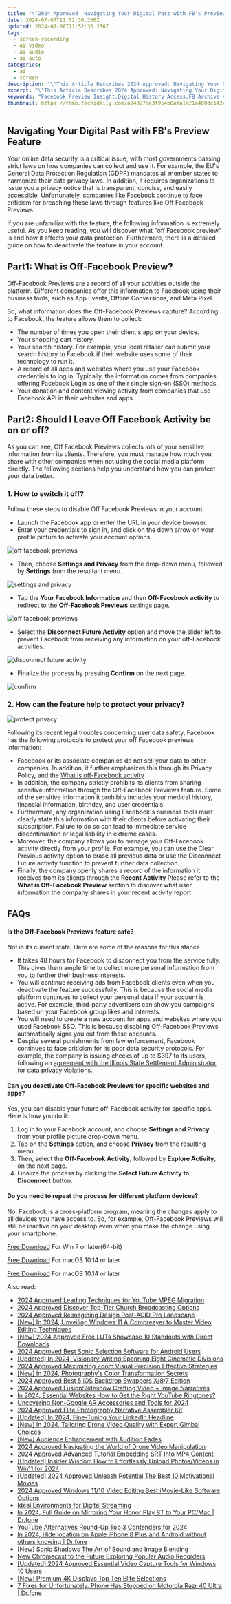 ```yaml
---
title: "\"2024 Approved  Navigating Your Digital Past with FB's Preview Feature\""
date: 2024-07-07T11:52:36.236Z
updated: 2024-07-08T11:52:36.236Z
tags: 
  - screen-recording
  - ai video
  - ai audio
  - ai auto
categories: 
  - ai
  - screen
description: "\"This Article Describes 2024 Approved: Navigating Your Digital Past with FB's Preview Feature\""
excerpt: "\"This Article Describes 2024 Approved: Navigating Your Digital Past with FB's Preview Feature\""
keywords: "Facebook Preview Insight,Digital History Access,FB Archive Viewing,Online Memory Exploration,Previewed Timeline Content,FB Past Navigation,Digital Past Retrieval,Facebook Archive Viewing,Digital Timeline Access,FB Past Insights,Online History Explore,Previewed Page Content,FB Memory Navigation,Digital Record Retrieval"
thumbnail: https://thmb.techidaily.com/a24327de3f954b0afa1a21a400dc142c840e7eb4a1e199fa6e8f6bfec8524954.jpg
---
```


## Navigating Your Digital Past with FB's Preview Feature

Your online data security is a critical issue, with most governments passing strict laws on how companies can collect and use it. For example, the EU's General Data Protection Regulation (GDPR) mandates all member states to harmonize their data privacy laws. In addition, it requires organizations to issue you a privacy notice that is transparent, concise, and easily accessible. Unfortunately, companies like Facebook continue to face criticism for breaching these laws through features like Off Facebook Previews.

If you are unfamiliar with the feature, the following information is extremely useful. As you keep reading, you will discover what "off Facebook preview" is and how it affects your data protection. Furthermore, there is a detailed guide on how to deactivate the feature in your account.

## Part1: What is Off-Facebook Preview?

Off-Facebook Previews are a record of all your activities outside the platform. Different companies offer this information to Facebook using their business tools, such as App Events, Offline Conversions, and Meta Pixel.

So, what information does the Off-Facebook Previews capture? According to Facebook, the feature allows them to collect:

* The number of times you open their client's app on your device.
* Your shopping cart history.
* Your search history. For example, your local retailer can submit your search history to Facebook if their website uses some of their technology to run it.
* A record of all apps and websites where you use your Facebook credentials to log in. Typically, the information comes from companies offering Facebook Login as one of their single sign-on (SSO) methods.
* Your donation and content viewing activity from companies that use Facebook API in their websites and apps.

## Part2: Should I Leave Off Facebook Activity be on or off?

As you can see, Off Facebook Previews collects lots of your sensitive information from its clients. Therefore, you must manage how much you share with other companies when not using the social media platform directly. The following sections help you understand how you can protect your data better.

### 1\. How to switch it off?

Follow these steps to disable Off Facebook Previews in your account.

* Launch the Facebook app or enter the URL in your device browser.
* Enter your credentials to sign in, and click on the down arrow on your profile picture to activate your account options.

![off facebook previews](https://images.wondershare.com/filmora/article-images/2022/09/off-facebook-previews-1.jpg)

* Then, choose **Settings and Privacy** from the drop-down menu, followed by **Settings** from the resultant menu.

![settings and privacy](https://images.wondershare.com/filmora/article-images/2022/09/off-facebook-previews-2.jpg)

* Tap the **Your Facebook Information** and then **Off-Facebook activity** to redirect to the **Off-Facebook Previews** settings page.

![off facebook previews](https://images.wondershare.com/filmora/article-images/2022/09/off-facebook-previews-3.jpg)

* Select the **Disconnect Future Activity** option and move the slider left to prevent Facebook from receiving any information on your off-Facebook activities.

![disconnect future activity](https://images.wondershare.com/filmora/article-images/2022/09/off-facebook-previews-4.jpg)

* Finalize the process by pressing **Confirm** on the next page.

![confirm](https://images.wondershare.com/filmora/article-images/2022/09/off-facebook-previews-5.jpg)

### 2\. How can the feature help to protect your privacy?

![protect privacy](https://images.wondershare.com/filmora/article-images/2022/09/off-facebook-previews-6.jpg)

Following its recent legal troubles concerning user data safety, Facebook has the following protocols to protect your off Facebook previews information:

* Facebook or its associate companies do not sell your data to other companies. In addition, it further emphasizes this through its Privacy Policy, and the [What is off-Facebook activity](https://www.facebook.com/off%5Ffacebook%5Factivity)
* In addition, the company strictly prohibits its clients from sharing sensitive information through the Off-Facebook Previews feature. Some of the sensitive information it prohibits includes your medical history, financial information, birthday, and user credentials.
* Furthermore, any organization using Facebook's business tools must clearly state this information with their clients before activating their subscription. Failure to do so can lead to immediate service discontinuation or legal liability in extreme cases.
* Moreover, the company allows you to manage your Off-Facebook activity directly from your profile. For example, you can use the Clear Previous activity option to erase all previous data or use the Disconnect Future activity function to prevent further data collection.
* Finally, the company openly shares a record of the information it receives from its clients through the **Recent Activity** Please refer to the **What is Off-Facebook Preview** section to discover what user information the company shares in your recent activity report.

## FAQs

#### Is the Off-Facebook Previews feature safe?

Not in its current state. Here are some of the reasons for this stance.

* It takes 48 hours for Facebook to disconnect you from the service fully. This gives them ample time to collect more personal information from you to further their business interests.
* You will continue receiving ads from Facebook clients even when you deactivate the feature successfully. This is because the social media platform continues to collect your personal data if your account is active. For example, third-party advertisers can show you campaigns based on your Facebook group likes and interests.
* You will need to create a new account for apps and websites where you used Facebook SSO. This is because disabling Off-Facebook Previews automatically signs you out from these accounts.
* Despite several punishments from law enforcement, Facebook continues to face criticism for its poor data security protocols. For example, the company is issuing checks of up to $397 to its users, following an [agreement with the Illinois State Settlement Administrator for data privacy violations.](https://www.nbcchicago.com/news/local/did-you-receive-a-illinois-facebook-settlement-check-in-the-mail-heres-why-and-what-to-know-about-it/2839499/)

#### Can you deactivate Off-Facebook Previews for specific websites and apps?

Yes, you can disable your future off-Facebook activity for specific apps. Here is how you do it:

1. Log in to your Facebook account, and choose **Settings and Privacy** from your profile picture drop-down menu.
2. Tap on the **Settings** option, and choose **Privacy** from the resulting menu.
3. Then, select the **Off-Facebook Activity**, followed by **Explore Activity**, on the next page.
4. Finalize the process by clicking the **Select Future Activity to Disconnect** button.

#### Do you need to repeat the process for different platform devices?

No. Facebook is a cross-platform program, meaning the changes apply to all devices you have access to. So, for example, Off-Facebook Previews will still be inactive on your desktop even when you make the change using your smartphone.

[Free Download](https://tools.techidaily.com/wondershare/filmora/download/) For Win 7 or later(64-bit)

[Free Download](https://tools.techidaily.com/wondershare/filmora/download/) For macOS 10.14 or later

[Free Download](https://tools.techidaily.com/wondershare/filmora/download/) For macOS 10.14 or later

<ins class="adsbygoogle"
     style="display:block"
     data-ad-format="autorelaxed"
     data-ad-client="ca-pub-7571918770474297"
     data-ad-slot="1223367746"></ins>

<ins class="adsbygoogle"
     style="display:block"
     data-ad-format="autorelaxed"
     data-ad-client="ca-pub-7571918770474297"
     data-ad-slot="1223367746"></ins>



<ins class="adsbygoogle"
     style="display:block"
     data-ad-client="ca-pub-7571918770474297"
     data-ad-slot="8358498916"
     data-ad-format="auto"
     data-full-width-responsive="true"></ins>


<span class="atpl-alsoreadstyle">Also read:</span>
<div><ul>
<li><a href="https://fox-friendly.techidaily.com/2024-approved-leading-techniques-for-youtube-mpeg-migration/"><u>2024 Approved  Leading Techniques for YouTube MPEG Migration</u></a></li>
<li><a href="https://fox-friendly.techidaily.com/2024-approved-discover-top-tier-church-broadcasting-options/"><u>2024 Approved  Discover Top-Tier Church Broadcasting Options</u></a></li>
<li><a href="https://fox-friendly.techidaily.com/2024-approved-reimagining-design-post-acid-pro-landscape/"><u>2024 Approved  Reimagining Design  Post-ACID Pro Landscape</u></a></li>
<li><a href="https://fox-friendly.techidaily.com/new-in-2024-unveiling-windows-11-a-compreayer-to-master-video-editing-techniques/"><u>[New] In 2024, Unveiling Windows 11  A Compreayer to Master Video Editing Techniques</u></a></li>
<li><a href="https://fox-friendly.techidaily.com/new-2024-approved-free-luts-showcase-10-standouts-with-direct-downloads/"><u>[New] 2024 Approved  Free LUTs Showcase  10 Standouts with Direct Downloads</u></a></li>
<li><a href="https://fox-friendly.techidaily.com/2024-approved-best-sonic-selection-software-for-android-users/"><u>2024 Approved  Best Sonic Selection Software for Android Users</u></a></li>
<li><a href="https://fox-friendly.techidaily.com/updated-in-2024-visionary-writing-spanning-eight-cinematic-divisions/"><u>[Updated] In 2024, Visionary Writing Spanning Eight Cinematic Divisions</u></a></li>
<li><a href="https://fox-friendly.techidaily.com/2024-approved-maximizing-zoom-visual-precision-effective-strategies/"><u>2024 Approved  Maximizing Zoom Visual Precision  Effective Strategies</u></a></li>
<li><a href="https://fox-friendly.techidaily.com/new-in-2024-photographys-color-transformation-secrets/"><u>[New] In 2024, Photography's Color Transformation Secrets</u></a></li>
<li><a href="https://fox-friendly.techidaily.com/2024-approved-best-5-ios-backdrop-swappers-x87-edition/"><u>2024 Approved  Best 5 iOS Backdrop Swappers  X/8/7 Edition</u></a></li>
<li><a href="https://fox-friendly.techidaily.com/2024-approved-fusionslideshow-crafting-video-plus-image-narratives/"><u>2024 Approved  FusionSlideshow  Crafting Video + Image Narratives</u></a></li>
<li><a href="https://fox-friendly.techidaily.com/in-2024-essential-websites-how-to-get-the-right-youtube-ringtones/"><u>In 2024, Essential Websites  How to Get the Right YouTube Ringtones?</u></a></li>
<li><a href="https://fox-friendly.techidaily.com/uncovering-non-google-ar-accessories-and-tools-for-2024/"><u>Uncovering Non-Google AR Accessories and Tools for 2024</u></a></li>
<li><a href="https://fox-friendly.techidaily.com/2024-approved-elite-photography-narrative-assembler-kit/"><u>2024 Approved  Elite Photography Narrative Assembler Kit</u></a></li>
<li><a href="https://fox-friendly.techidaily.com/updated-in-2024-fine-tuning-your-linkedin-headline/"><u>[Updated] In 2024, Fine-Tuning Your LinkedIn Headline</u></a></li>
<li><a href="https://fox-friendly.techidaily.com/new-in-2024-tailoring-drone-video-quality-with-expert-gimbal-choices/"><u>[New] In 2024, Tailoring Drone Video Quality with Expert Gimbal Choices</u></a></li>
<li><a href="https://fox-friendly.techidaily.com/new-audience-enhancement-with-audition-fades/"><u>[New] Audience Enhancement with Audition Fades</u></a></li>
<li><a href="https://fox-friendly.techidaily.com/2024-approved-navigating-the-world-of-drone-video-manipulation/"><u>2024 Approved  Navigating the World of Drone Video Manipulation</u></a></li>
<li><a href="https://fox-friendly.techidaily.com/2024-approved-advanced-tutorial-embedding-srt-into-mp4-content/"><u>2024 Approved  Advanced Tutorial  Embedding SRT Into MP4 Content</u></a></li>
<li><a href="https://fox-friendly.techidaily.com/updated-insider-wisdom-how-to-effortlessly-upload-photosvideos-in-win11-for-2024/"><u>[Updated] Insider Wisdom  How to Effortlessly Upload Photos/Videos in Win11 for 2024</u></a></li>
<li><a href="https://fox-friendly.techidaily.com/updated-2024-approved-unleash-potential-the-best-10-motivational-movies/"><u>[Updated] 2024 Approved  Unleash Potential  The Best 10 Motivational Movies</u></a></li>
<li><a href="https://ai-driven-video-production.techidaily.com/2024-approved-windows-1110-video-editing-best-imovie-like-software-options/"><u>2024 Approved Windows 11/10 Video Editing Best iMovie-Like Software Options</u></a></li>
<li><a href="https://extra-hints.techidaily.com/ideal-environments-for-digital-streaming/"><u>Ideal Environments for Digital Streaming</u></a></li>
<li><a href="https://screen-mirror.techidaily.com/in-2024-full-guide-on-mirroring-your-honor-play-8t-to-your-pcmac-drfone-by-drfone-android/"><u>In 2024, Full Guide on Mirroring Your Honor Play 8T to Your PC/Mac | Dr.fone</u></a></li>
<li><a href="https://facebook-record-videos.techidaily.com/youtube-alternatives-round-up-top-3-contenders-for-2024/"><u>YouTube Alternatives Round-Up  Top 3 Contenders for 2024</u></a></li>
<li><a href="https://iphone-location.techidaily.com/in-2024-hide-location-on-apple-iphone-8-plus-and-android-without-others-knowing-drfone-by-drfone-virtual-ios/"><u>In 2024, Hide location on Apple iPhone 8 Plus and Android without others knowing | Dr.fone</u></a></li>
<li><a href="https://extra-skills.techidaily.com/new-sonic-shadows-the-art-of-sound-and-image-blending/"><u>[New] Sonic Shadows  The Art of Sound and Image Blending</u></a></li>
<li><a href="https://sound-tweaking.techidaily.com/new-chromecast-to-the-future-exploring-popular-audio-recorders/"><u>New Chromecast to the Future Exploring Popular Audio Recorders</u></a></li>
<li><a href="https://visual-screen-recording.techidaily.com/updated-2024-approved-essential-video-capture-tools-for-windows-10-users/"><u>[Updated] 2024 Approved  Essential Video Capture Tools for Windows 10 Users</u></a></li>
<li><a href="https://fox-boxes.techidaily.com/new-premium-4k-displays-top-ten-elite-selections/"><u>[New] Premium 4K Displays  Top Ten Elite Selections</u></a></li>
<li><a href="https://howto.techidaily.com/7-fixes-for-unfortunately-phone-has-stopped-on-motorola-razr-40-ultra-drfone-by-drfone-fix-android-problems-fix-android-problems/"><u>7 Fixes for Unfortunately, Phone Has Stopped on Motorola Razr 40 Ultra | Dr.fone</u></a></li>
</ul></div>
